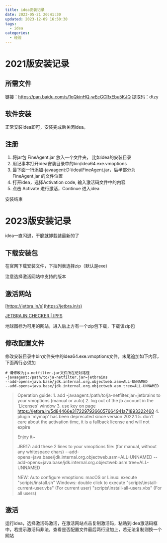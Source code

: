 ```yaml
---
title: idea安装记录
date: 2023-05-21 20:41:30
updated: 2023-12-09 16:50:30
tags:
  - idea
categories:
  - 经验
---
```


# 2021版安装记录

## 所需文件

链接：https://pan.baidu.com/s/1oQkinHQ-wEcGCRxEbu5KJQ 
提取码：dtzy

## 软件安装

正常安装idea即可，安装完成后关闭idea。

## 注册

1. 将jar包 FineAgent.jar 放入一个文件夹， 比如idea的安装目录
2. 用记事本打开idea安装目录中的bin/idea64.exe.vmoptions
3. 最下面一行添加-javaagent:D:\\idea\\FineAgent.jar，后半部分为 FineAgent.jar 的文件位置
4. 打开idea，选择Activation code, 输入激活码文件中的内容
5. 点击 Activate 进行激活，Continue 进入idea

安装结束

# 2023版安装记录

idea一直闪退，干脆就卸载装最新的了

## 下载安装包

在官网下载安装文件，下拉列表选择zip（默认是exe）

注意选择激活网站中支持的版本

## 激活网站

[https://jetbra.in/s](https://jetbra.in/s)

[JETBRA.IN CHECKER | IPFS](https://3.jetbra.in/)

地球图标为可用的网站，进入后上方有一个zip包下载，下载该zip包

## 修改配置文件

修改安装目录中bin文件夹中的idea64.exe.vmoptions文件，末尾追加如下内容，下面两行必须加

```
# 请修改为ja-netfilter.jar文件所在绝对路径
-javaagent:/path/to/ja-netfilter.jar=jetbrains
--add-opens=java.base/jdk.internal.org.objectweb.asm=ALL-UNNAMED
--add-opens=java.base/jdk.internal.org.objectweb.asm.tree=ALL-UNNAMED
```

> Operation guide: 
>     1. add -javaagent:/path/to/ja-netfilter.jar=jetbrains to your vmoptions (manual or auto)
>         2. log out of the jb account in the 'Licenses' window
>         3. use key on page https://jetbra.in/5d84466e31722979266057664941a71893322460
>         4. plugin 'mymap' has been deprecated since version 2022.1
>         5. don't care about the activation time, it is a fallback license and will not expire
>
> Enjoy it~
>
> JBR17:
>     add these 2 lines to your vmoptions file: (for manual, without any whitespace chars)
>     --add-opens=java.base/jdk.internal.org.objectweb.asm=ALL-UNNAMED
>     --add-opens=java.base/jdk.internal.org.objectweb.asm.tree=ALL-UNNAMED
>
> NEW: 
>     Auto configure vmoptions:
>         macOS or Linux: execute "scripts/install.sh"
>         Windows: double click to execute "scripts\install-current-user.vbs" (For current user)
>                                          "scripts\install-all-users.vbs" (For all users)

## 激活

运行idea，选择激活码激活，在激活网站点击复制激活码，粘贴到idea激活码框中，若提示激活码非法，查看是否配置文件最后两行没加上，若无法复制则换一个网站